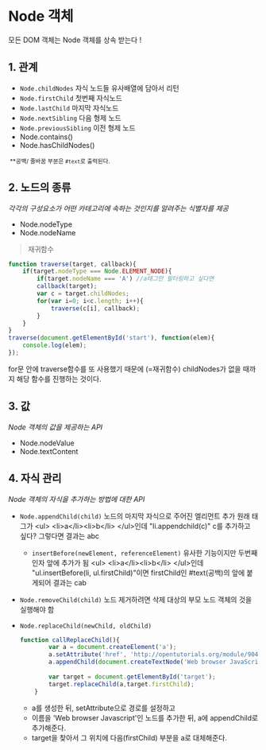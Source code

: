 # Node 객체

모든 DOM 객체는 Node 객체를 상속 받는다 !

## 1. 관계

- `Node.childNodes` 자식 노드들 유사배열에 담아서 리턴
- `Node.firstChild`  첫번째 자식노드
- `Node.lastChild`  마지막 자식노드
- `Node.nextSibling`  다음 형제 노드
- `Node.previousSibling`  이전 형제 노드
- Node.contains()
- Node.hasChildNodes()

<small> **공백/ 줄바꿈 부분은 `#text`로 출력된다.</small>



## 2. 노드의 종류

*각각의 구성요소가 어떤 카테고리에 속하는 것인지를 알려주는 식별자를 제공*

- Node.nodeType
- Node.nodeName



> 재귀함수

```js
function traverse(target, callback){
    if(target.nodeType === Node.ELEMENT_NODE){
        if(target.nodeName === 'A') //a태그만 필터링하고 싶다면
        callback(target);
        var c = target.childNodes;
        for(var i=0; i<c.length; i++){
            traverse(c[i], callback);       
        }   
    }
}
traverse(document.getElementById('start'), function(elem){
    console.log(elem);
});
```

for문 안에 traverse함수를 또 사용했기 때문에 (=재귀함수)
childNodes가 없을 때까지 해당 함수를 진행하는 것이다. 



## 3. 값

*Node 객체의 값을 제공하는 API*

- Node.nodeValue
- Node.textContent



## 4. 자식 관리

*Node 객체의 자식을 추가하는 방법에 대한 API*

- `Node.appendChild(child)`	노드의 마지막 자식으로 주어진 엘리먼트 추가
  원래 태그가 \<ul> \<li>a\</li>\<li>b\</li> \</ul>인데 "li.appendchild(c)" c를 추가하고 싶다? 그렇다면 결과는 abc

  - `insertBefore(newElement, referenceElement)` 유사한 기능이지만 두번째 인자 앞에 추가가 됨
    \<ul> \<li>a\</li>\<li>b\</li> \</ul>인데 "ul.insertBefore(li, ul.firstChild)"이면 firstChild인 #text(공백)의 앞에 붙게되어 결과는 cab

- `Node.removeChild(child)`  노드 제거하려면 삭제 대상의 부모 노드 객체의 것을 실행해야 함

- `Node.replaceChild(newChild, oldChild)`  

  ```js
  function callReplaceChild(){
          var a = document.createElement('a');
          a.setAttribute('href', 'http://opentutorials.org/module/904/6701');
          a.appendChild(document.createTextNode('Web browser JavaScript'));
   
          var target = document.getElementById('target');
          target.replaceChild(a,target.firstChild);
      }
  ```

  - a를 생성한 뒤, setAttribute으로 경로를 설정하고 
  - 이름을 'Web browser Javascript'인 노드를 추가한 뒤, a에 appendChild로 추가해준다. 
  - target을 찾아서 그 위치에 다음(firstChild) 부분을 a로 대체해준다.